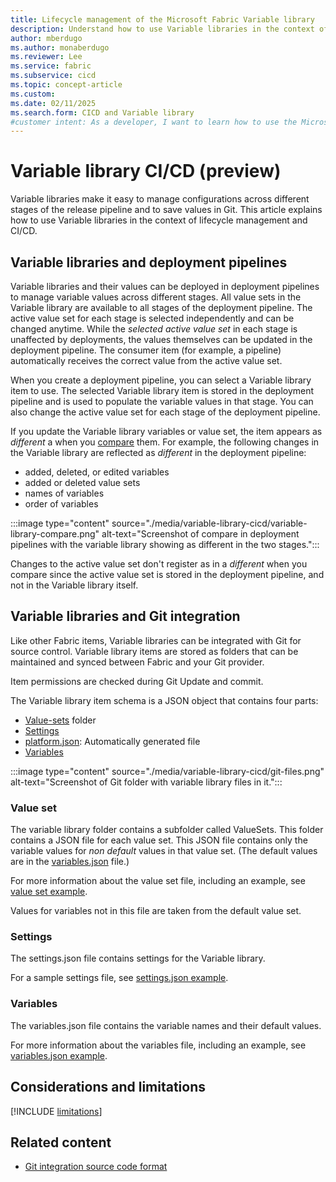 ```yaml
---
title: Lifecycle management of the Microsoft Fabric Variable library
description: Understand how to use Variable libraries in the context of lifecycle management and CI/CD.
author: mberdugo
ms.author: monaberdugo
ms.reviewer: Lee
ms.service: fabric
ms.subservice: cicd
ms.topic: concept-article
ms.custom:
ms.date: 02/11/2025
ms.search.form: CICD and Variable library
#customer intent: As a developer, I want to learn how to use the Microsoft Fabric Variable library tool to manage my content lifecycle.
---
```


# Variable library CI/CD (preview)

Variable libraries make it easy to manage configurations across different stages of the release pipeline and to save values in Git. This article explains how to use Variable libraries in the context of lifecycle management and CI/CD.

## Variable libraries and deployment pipelines

Variable libraries and their values can be deployed in deployment pipelines to manage variable values across different stages. All value sets in the Variable library are available to all stages of the deployment pipeline. The active value set for each stage is selected independently and can be changed anytime. While the *selected active value set* in each stage is unaffected by deployments, the values themselves can be updated in the deployment pipeline. The consumer item (for example, a pipeline) automatically receives the correct value from the active value set.

When you create a deployment pipeline, you can select a Variable library item to use. The selected Variable library item is stored in the deployment pipeline and is used to populate the variable values in that stage. You can also change the active value set for each stage of the deployment pipeline.

If you update the Variable library variables or value set, the item appears as *different* a when you [compare](../deployment-pipelines/compare-pipeline-content.md) them.
For example, the following changes in the Variable library are reflected as *different* in the deployment pipeline:

* added, deleted, or edited variables
* added or deleted value sets
* names of variables
* order of variables

:::image type="content" source="./media/variable-library-cicd/variable-library-compare.png" alt-text="Screenshot of compare in deployment pipelines with the variable library showing as different in the two stages.":::

Changes to the active value set don't register as in a *different* when you compare since the active value set is stored in the deployment pipeline, and not in the Variable library itself.

## Variable libraries and Git integration

Like other Fabric items, Variable libraries can be integrated with Git for source control. Variable library items are stored as folders that can be maintained and synced between Fabric and your Git provider.

Item permissions are checked during Git Update and commit.

The Variable library item schema is a JSON object that contains four parts:

* [Value-sets](#value-set) folder
* [Settings](#settings)
* [platform.json](/rest/api/fabric/articles/item-management/definitions/item-definition-overview#platform-file): Automatically generated file
* [Variables](#variables)

:::image type="content" source="./media/variable-library-cicd/git-files.png" alt-text="Screenshot of Git folder with variable library files in it.":::

### Value set

The variable library folder contains a subfolder called ValueSets. This folder contains a JSON file for each value set. This JSON file contains only the variable values for *non default* values in that value set. (The default values are in the [variables.json](#variables) file.)

For more information about the value set file, including an example, see [value set example](/rest/api/fabric/articles/item-management/definitions/variable-library-definition#valueset).

Values for variables not in this file are taken from the default value set.

### Settings

The settings.json file contains settings for the Variable library.

For a sample settings file, see [settings.json example](/rest/api/fabric/articles/item-management/definitions/variable-library-definition#settingsjson-example-).

### Variables

The variables.json file contains the variable names and their default values.

For more information about the variables file, including an example, see [variables.json example](/rest/api/fabric/articles/item-management/definitions/variable-library-definition#variables).

## Considerations and limitations

 [!INCLUDE [limitations](./includes/variable-library-limitations.md)]

## Related content

* [Git integration source code format](../git-integration/source-code-format.md)
